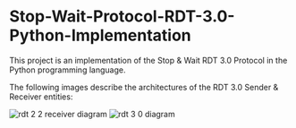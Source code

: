 # Stop-Wait-Protocol-RDT-3.0-Python-Implementation

This project is an implementation of the Stop & Wait RDT 3.0 Protocol in the Python programming language.

The following images describe the architectures of the RDT 3.0 Sender & Receiver entities:

![rdt 2 2 receiver diagram](https://user-images.githubusercontent.com/105032223/179276620-cfd0870c-9b30-473d-81e2-f4e26d4f2de2.jpg)
![rdt 3 0 diagram](https://user-images.githubusercontent.com/105032223/179276623-f528affb-f4a8-4aae-827e-4d2b789ed311.jpg)
